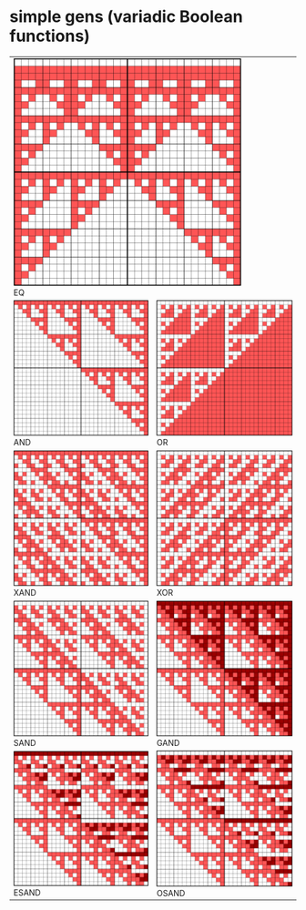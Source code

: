 # simple gens (variadic Boolean functions)

<table>
<tr>
    <td colspan="2">
        <a href="https://commons.wikimedia.org/wiki/File:Variadic_logical_connectives_with_up_to_5_arguments;_EQ.svg">
            <img src="_img/EQ.svg" width="400px">
        </a>
        <br>EQ
    </td>
</tr>
<tr>
    <td>
        <a href="https://commons.wikimedia.org/wiki/File:Variadic_logical_connectives_with_up_to_5_arguments;_AND.svg">
            <img src="_img/AND.svg" width="400px">
        </a>
        <br>AND
    </td>
    <td>
        <a href="https://commons.wikimedia.org/wiki/File:Variadic_logical_connectives_with_up_to_5_arguments;_OR.svg">
            <img src="_img/OR.svg" width="400px">
        </a>
        <br>OR
    </td>
</tr>
<tr>
    <td>
        <a href="https://commons.wikimedia.org/wiki/File:Variadic_logical_connectives_with_up_to_5_arguments;_XAND.svg">
            <img src="_img/XAND.svg" width="400px">
        </a>
        <br>XAND
    </td>
    <td>
        <a href="https://commons.wikimedia.org/wiki/File:Variadic_logical_connectives_with_up_to_5_arguments;_XOR.svg">
            <img src="_img/XOR.svg" width="400px">
        </a>
        <br>XOR
    </td>
</tr>
<tr>
    <td>
        <a href="https://commons.wikimedia.org/wiki/File:Variadic_logical_connectives_with_up_to_5_arguments;_SAND.svg">
            <img src="_img/SAND.svg" width="400px">
        </a>
        <br>SAND
    </td>
    <td>
        <a href="https://commons.wikimedia.org/wiki/File:Variadic_logical_connectives_with_up_to_5_arguments;_GAND.svg">
            <img src="_img/GAND.svg" width="400px">
        </a>
        <br>GAND
    </td>
</tr>
<tr>
    <td>
        <a href="https://commons.wikimedia.org/wiki/File:Variadic_logical_connectives_with_up_to_5_arguments;_ESAND.svg">
            <img src="_img/ESAND.svg" width="400px">
        </a>
        <br>ESAND
    </td>
    <td>
        <a href="https://commons.wikimedia.org/wiki/File:Variadic_logical_connectives_with_up_to_5_arguments;_OSAND.svg">
            <img src="_img/OSAND.svg" width="400px">
        </a>
        <br>OSAND
    </td>
</tr>
</table>